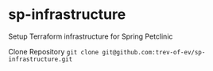 # sp-infrastructure
Setup Terraform infrastructure for Spring Petclinic

Clone Repository
`git clone git@github.com:trev-of-ev/sp-infrastructure.git`
